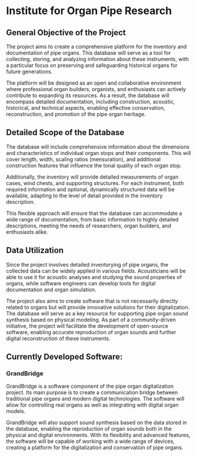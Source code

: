 # Institute for Organ Pipe Research

## General Objective of the Project
The project aims to create a comprehensive platform for the inventory and documentation of pipe organs. This database will serve as a tool for collecting, storing, and analyzing information about these instruments, with a particular focus on preserving and safeguarding historical organs for future generations.

The platform will be designed as an open and collaborative environment where professional organ builders, organists, and enthusiasts can actively contribute to expanding its resources. As a result, the database will encompass detailed documentation, including construction, acoustic, historical, and technical aspects, enabling effective conservation, reconstruction, and promotion of the pipe organ heritage.

## Detailed Scope of the Database
The database will include comprehensive information about the dimensions and characteristics of individual organ stops and their components. This will cover length, width, scaling ratios (mensuration), and additional construction features that influence the tonal quality of each organ stop.

Additionally, the inventory will provide detailed measurements of organ cases, wind chests, and supporting structures. For each instrument, both required information and optional, dynamically structured data will be available, adapting to the level of detail provided in the inventory description.

This flexible approach will ensure that the database can accommodate a wide range of documentation, from basic information to highly detailed descriptions, meeting the needs of researchers, organ builders, and enthusiasts alike.

## Data Utilization
Since the project involves detailed inventorying of pipe organs, the collected data can be widely applied in various fields. Acousticians will be able to use it for acoustic analyses and studying the sound properties of organs, while software engineers can develop tools for digital documentation and organ simulation.

The project also aims to create software that is not necessarily directly related to organs but will provide innovative solutions for their digitalization. The database will serve as a key resource for supporting pipe organ sound synthesis based on physical modeling. As part of a community-driven initiative, the project will facilitate the development of open-source software, enabling accurate reproduction of organ sounds and further digital reconstruction of these instruments.

## Currently Developed Software:

### GrandBridge

GrandBridge is a software component of the pipe organ digitalization project. Its main purpose is to create a communication bridge between traditional pipe organs and modern digital technologies. The software will allow for controlling real organs as well as integrating with digital organ models.

GrandBridge will also support sound synthesis based on the data stored in the database, enabling the reproduction of organ sounds both in the physical and digital environments. With its flexibility and advanced features, the software will be capable of working with a wide range of devices, creating a platform for the digitalization and conservation of pipe organs.
